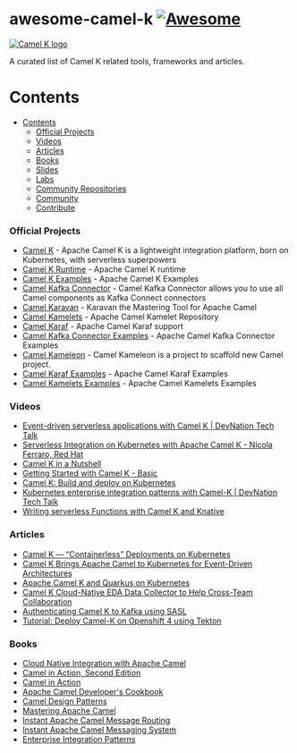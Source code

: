 # awesome-camel-k [![Awesome](https://awesome.re/badge.svg)](https://awesome.re)

<a href="https://camel.apache.org">
    <img src="https://peter.palaga.org/presentations/190322-camel-k-vd-bucharest/images/camel-k.svg"
         alt="Camel K logo" title="Camel K" />
</a></br>

A curated list of Camel K related tools, frameworks and articles.

# Contents

- [Contents](#contents)
    - [Official Projects](#official-projects)
    - [Videos](#videos)
    - [Articles](#articles)
    - [Books](#books)
    - [Slides](#slides)
    - [Labs](#labs)
    - [Community Repositories](#community-repositories)
    - [Community](#community)
    - [Contribute](#contribute)
    
### Official Projects

- [Camel K](https://github.com/apache/camel-k) - Apache Camel K is a lightweight integration platform, born on Kubernetes, with serverless superpowers
- [Camel K Runtime](https://github.com/apache/camel-k-runtime) - Apache Camel K runtime
- [Camel K Examples](https://github.com/apache/camel-k-examples) - Apache Camel K Examples
- [Camel Kafka Connector](https://github.com/apache/camel-kafka-connector) - Camel Kafka Connector allows you to use all Camel components as Kafka Connect connectors
- [Camel Karavan](https://github.com/apache/camel-karavan) - Karavan the Mastering Tool for Apache Camel
- [Camel Kamelets](https://github.com/apache/camel-kamelets) - Apache Camel Kamelet Repository
- [Camel Karaf](https://github.com/apache/camel-karaf) - Apache Camel Karaf support
- [Camel Kafka Connector Examples](https://github.com/apache/camel-kafka-connector-examples) - Apache Camel Kafka Connector Examples
- [Camel Kameleon](https://github.com/apache/camel-kameleon) - Camel Kameleon is a project to scaffold new Camel project.
- [Camel Karaf Examples](https://github.com/apache/camel-karaf-examples) - Apache Camel Karaf Examples
- [Camel Kamelets Examples](https://github.com/apache/camel-kamelets-examples) - Apache Camel Kamelets Examples


### Videos

- [Event-driven serverless applications with Camel K | DevNation Tech Talk](https://www.youtube.com/watch?v=hlUzLC71nAM)
- [Serverless Integration on Kubernetes with Apache Camel K - Nicola Ferraro, Red Hat](https://www.youtube.com/watch?v=beJOCndVfaU)
- [Camel K in a Nutshell](https://www.youtube.com/watch?v=LaBvBonUC6g)
- [Getting Started with Camel K - Basic](https://www.youtube.com/watch?v=dDEpdgg3gK4)
- [Camel K: Build and deploy on Kubernetes](https://www.youtube.com/watch?v=RX4jygcCauc)
- [Kubernetes enterprise integration patterns with Camel-K | DevNation Tech Talk](https://www.youtube.com/watch?v=51x9BewGCYA)
- [Writing serverless Functions with Camel K and Knative](https://www.youtube.com/watch?v=UUF0frNdcrg)


### Articles

- [Camel K — “Containerless” Deployments on Kubernetes](https://itnext.io/camel-k-containerless-deployments-349da12bfa9d)
- [Camel K Brings Apache Camel to Kubernetes for Event-Driven Architectures
](https://thenewstack.io/camel-k-brings-apache-camel-to-kubernetes-for-event-driven-architectures/)
- [Apache Camel K and Quarkus on Kubernetes](https://piotrminkowski.com/2020/12/08/apache-camel-k-and-quarkus-on-kubernetes/)
- [Camel K Cloud-Native EDA Data Collector to Help Cross-Team Collaboration](https://edasummit.com/videos/camel-k-cloud-native-eda-data-collector-to-help-cross-team-collaboration/)
- [Authenticating Camel K to Kafka using SASL](https://dev.to/kuthumipepple/authenticating-camel-k-to-kafka-using-sasl-1723)
- [Tutorial: Deploy Camel-K on Openshift 4 using Tekton](https://erfin-feluzy.medium.com/tutorial-deploy-camel-k-on-openshift-4-using-tekton-f9210e047f86)

### Books

- [Cloud Native Integration with Apache Camel](https://link.springer.com/book/10.1007/978-1-4842-7211-4)
- [Camel in Action, Second Edition](https://www.manning.com/books/camel-in-action-second-edition)
- [Camel in Action](https://www.manning.com/books/camel-in-action)
- [Apache Camel Developer's Cookbook](https://www.packtpub.com/product/apache-camel-developer-s-cookbook/9781782170303)
- [Camel Design Patterns](https://leanpub.com/camel-design-patterns)
- [Mastering Apache Camel](https://www.packtpub.com/product/mastering-apache-camel/9781782173151)
- [Instant Apache Camel Message Routing](https://www.packtpub.com/product/instant-apache-camel-message-routing/9781783283477)
- [Instant Apache Camel Messaging System](https://www.packtpub.com/product/instant-apache-camel-messaging-system/9781782165347)
- [Enterprise Integration Patterns](https://www.enterpriseintegrationpatterns.com/)

